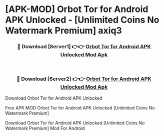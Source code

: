 # [APK-MOD] Orbot  Tor for Android APK Unlocked - [Unlimited Coins No Watermark Premium] axiq3



<div align="center">
<h3>🔴 Download [Server1] 👉👉 <a href="https://momento.my/?title=Orbot__Tor_for_Android_APK_Unlocked">Orbot  Tor for Android APK Unlocked Mod Apk</a></h3><br>

<h3>🔴 Download [Server2] 👉👉 <a href="https://momento.my/?title=Orbot__Tor_for_Android_APK_Unlocked">Orbot  Tor for Android APK Unlocked Mod Apk</a></h3>
</div>



Download Orbot  Tor for Android APK Unlocked 

Free APK MOD Orbot  Tor for Android APK Unlocked [Unlimited Coins No Watermark Premium]

Download Orbot  Tor for Android APK Unlocked [Unlimited Coins No Watermark Premium] Mod For Android
